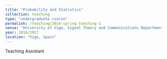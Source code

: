 ```yaml
---
title: "Probability and Statistics"
collection: teaching
type: "undergraduate course"
permalink: /teaching/2014-spring-teaching-1
venue: "University of Vigo, Signal Theory and Communications Department"
year: 2016/2017
location: "Vigo, Spain"
---
```



Teaching Assistant

<!-- This is a description of a teaching experience. You can use markdown like any other post.

Heading 1
======

Heading 2
======

Heading 3
====== -->
